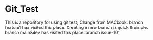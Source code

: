 # Git_Test
This is a repository for using git test;
Change from MACbook.
branch feature1 has visited this place.
Creating a new branch is quick & simple.
branch main&dev has visited this place.
branch issue-101
